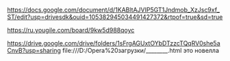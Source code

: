 https://docs.google.com/document/d/1KABltAJVIP5GT1Jndmob_XzJsc9xf_ST/edit?usp=drivesdk&ouid=105382945034491427372&rtpof=true&sd=true


https://ru.yougile.com/board/9kw5d988qoyc

https://drive.google.com/drive/folders/1sFrgAGUxtOYbDTzzcTQqRV0she5aCnvB?usp=sharing
file:///D:/Opera%20загрузки/________.html   это новелла
